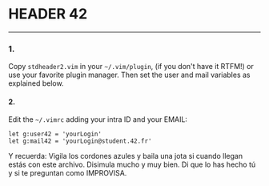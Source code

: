 # HEADER 42 
---
### 1.
Copy `stdheader2.vim` in your `~/.vim/plugin`, (if you don't have it RTFM!) or use your favorite plugin manager. Then set the user and mail variables as explained below.

#### 2.
Edit the  `~/.vimrc` adding your intra ID and your EMAIL:

```vim
let g:user42 = 'yourLogin'
let g:mail42 = 'yourLogin@student.42.fr'
```

Y recuerda: Vigila los cordones azules y baila una jota si cuando llegan estás con este archivo. Disimula mucho y muy bien. Di que lo has hecho tú y si te preguntan como IMPROVISA. 
